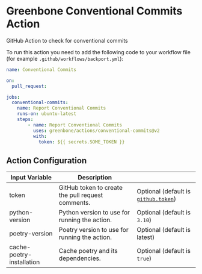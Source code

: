 # Greenbone Conventional Commits Action

GitHub Action to check for conventional commits

To run this action you need to add the following code to your workflow file
(for example `.github/workflows/backport.yml`):

```yml
name: Conventional Commits

on:
  pull_request:

jobs:
  conventional-commits:
    name: Report Conventional Commits
    runs-on: ubuntu-latest
    steps:
        - name: Report Conventional Commits
          uses: greenbone/actions/conventional-commits@v2
          with:
            token: ${{ secrets.SOME_TOKEN }}
```

## Action Configuration

|Input Variable|Description| |
|--------------|-----------|-|
| token | GitHub token to create the pull request comments. | Optional (default is [`github.token`](https://docs.github.com/en/actions/learn-github-actions/contexts#github-context)) |
| python-version | Python version to use for running the action. | Optional (default is `3.10`) |
| poetry-version | Poetry version to use for running the action. | Optional (default is latest) |
| cache-poetry-installation | Cache poetry and its dependencies. | Optional (default is `true`) |
